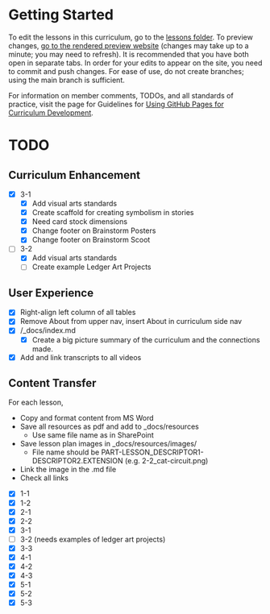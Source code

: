 # Getting Started
To edit the lessons in this curriculum, go to the [lessons folder](./_docs/lessons/). To preview changes, [go to the rendered preview website](https://montanastorytelling.github.io/ledger-art/) (changes may take up to a minute; you may need to refresh). It is recommended that you have both open in separate tabs. In order for your edits to appear on the site, you need to commit and push changes. For ease of use, do not create branches; using the main branch is sufficient.

For information on member comments, TODOs, and all standards of practice, visit the page for Guidelines for [Using GitHub Pages for Curriculum Development](https://github.com/montanastorytelling/wiki/blob/main/github-pages.md).

# TODO

## Curriculum Enhancement
- [X] 3-1
  - [X] Add visual arts standards
  - [X] Create scaffold for creating symbolism in stories
  - [X] Need card stock dimensions
  - [X] Change footer on Brainstorm Posters
  - [X] Change footer on Brainstorm Scoot
- [ ] 3-2
  - [X] Add visual arts standards
  - [ ] Create example Ledger Art Projects

## User Experience
- [X] Right-align left column of all tables
- [X] Remove About from upper nav, insert About in curriculum side nav
- [X] /_docs/index.md
  - [X] Create a big picture summary of the curriculum and the connections made.
- [X] Add and link transcripts to all videos

## Content Transfer
For each lesson,
- Copy and format content from MS Word
- Save all resources as pdf and add to _docs/resources
  - Use same file name as in SharePoint
- Save lesson plan images in _docs/resources/images/
  - File name should be PART-LESSON_DESCRIPTOR1-DESCRIPTOR2.EXTENSION (e.g. 2-2_cat-circuit.png)
- Link the image in the .md file
- Check all links
- [X] 1-1
- [X] 1-2
- [X] 2-1
- [X] 2-2
- [X] 3-1
- [ ] 3-2 (needs examples of ledger art projects)
- [X] 3-3
- [X] 4-1
- [X] 4-2
- [X] 4-3
- [X] 5-1
- [X] 5-2
- [X] 5-3
